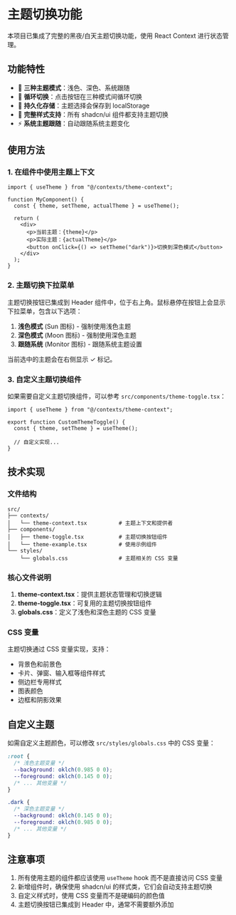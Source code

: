 # 主题切换功能

本项目已集成了完整的黑夜/白天主题切换功能，使用 React Context 进行状态管理。

## 功能特性

- 🌙 **三种主题模式**：浅色、深色、系统跟随
- 🔄 **循环切换**：点击按钮在三种模式间循环切换
- 💾 **持久化存储**：主题选择会保存到 localStorage
- 🎨 **完整样式支持**：所有 shadcn/ui 组件都支持主题切换
- ⚡ **系统主题跟随**：自动跟随系统主题变化

## 使用方法

### 1. 在组件中使用主题上下文

```tsx
import { useTheme } from "@/contexts/theme-context";

function MyComponent() {
  const { theme, setTheme, actualTheme } = useTheme();

  return (
    <div>
      <p>当前主题：{theme}</p>
      <p>实际主题：{actualTheme}</p>
      <button onClick={() => setTheme("dark")}>切换到深色模式</button>
    </div>
  );
}
```

### 2. 主题切换下拉菜单

主题切换按钮已集成到 Header 组件中，位于右上角。鼠标悬停在按钮上会显示下拉菜单，包含以下选项：

1. **浅色模式** (Sun 图标) - 强制使用浅色主题
2. **深色模式** (Moon 图标) - 强制使用深色主题
3. **跟随系统** (Monitor 图标) - 跟随系统主题设置

当前选中的主题会在右侧显示 ✓ 标记。

### 3. 自定义主题切换组件

如果需要自定义主题切换组件，可以参考 `src/components/theme-toggle.tsx`：

```tsx
import { useTheme } from "@/contexts/theme-context";

export function CustomThemeToggle() {
  const { theme, setTheme } = useTheme();

  // 自定义实现...
}
```

## 技术实现

### 文件结构

```
src/
├── contexts/
│   └── theme-context.tsx          # 主题上下文和提供者
├── components/
│   ├── theme-toggle.tsx           # 主题切换按钮组件
│   └── theme-example.tsx          # 使用示例组件
└── styles/
    └── globals.css                # 主题相关的 CSS 变量
```

### 核心文件说明

1. **theme-context.tsx**：提供主题状态管理和切换逻辑
2. **theme-toggle.tsx**：可复用的主题切换按钮组件
3. **globals.css**：定义了浅色和深色主题的 CSS 变量

### CSS 变量

主题切换通过 CSS 变量实现，支持：

- 背景色和前景色
- 卡片、弹窗、输入框等组件样式
- 侧边栏专用样式
- 图表颜色
- 边框和阴影效果

## 自定义主题

如需自定义主题颜色，可以修改 `src/styles/globals.css` 中的 CSS 变量：

```css
:root {
  /* 浅色主题变量 */
  --background: oklch(0.985 0 0);
  --foreground: oklch(0.145 0 0);
  /* ... 其他变量 */
}

.dark {
  /* 深色主题变量 */
  --background: oklch(0.145 0 0);
  --foreground: oklch(0.985 0 0);
  /* ... 其他变量 */
}
```

## 注意事项

1. 所有使用主题的组件都应该使用 `useTheme` hook 而不是直接访问 CSS 变量
2. 新增组件时，确保使用 shadcn/ui 的样式类，它们会自动支持主题切换
3. 自定义样式时，使用 CSS 变量而不是硬编码的颜色值
4. 主题切换按钮已集成到 Header 中，通常不需要额外添加
